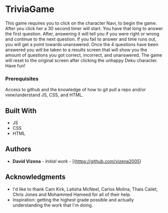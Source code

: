 # TriviaGame

This game requires you to click on the character Navi, to begin the game. After you click her a 30 second timer will start. You have that long to answer the first question. After, answering it will tell you if you were right or wrong and continue to the next question. If you fail to answer and time runs out, you will get a point towards unanswered. Once the 4 questions have been answered you will be taken to a results screen that will show you the amount of questions you got correct, incorrect, and unanswered. The game will reset to the original screen after clicking the unhappy Deku character. Have fun!

### Prerequisites

Access to github and the knowledge of how to git pull a repo and/or view/understand JS, CSS, and HTML.

## Built With

* JS
* CSS
* HTML

## Authors

* **David Vizena** - *Initial work* - [(https://github.com/vizena2005)

## Acknowledgments

* I'd like to thank Cam Kirk, Latisha McNeel, Carlos Molina, Thais Cailet, Chris Jones and Mohammed Hameed for all of their help.
* Inspiration: getting the highest grade possible and actually understanding the work that I'm doing.

